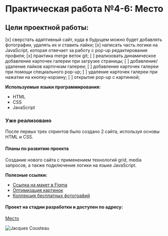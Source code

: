 # Практическая работа №4-6: Место
## Цели проектной работы:
[x] сверстать адаптивный сайт, куда в будущем можно будет добавлять фотографии, удалять их и ставить лайки;
[x] написать часть логики на JavaScript, которая отвечает за работу с pop-up редактирования профиля;
[x] практика merge веток git;
[ ] реализовать динамическое добавление карточек галереи при загрузке страницы;
[ ] добавление/удаление лайков карточкам галереи;
[ ] добавление карточек галереи при помощи специального pop-up;
[ ] удаление карточек галереи при нажатии на кнопку-корзину;
[ ] открытие pop-up с картинкой;

**Используемые языки программирования:**
* HTML
* CSS
* JavaScript

### Уже реализовано
После первых трех спринтов было создано 2 сайта, используя основы HTML и CSS.

#### Планы по развитию проекта
Создание нового сайта с применением технологий grid, media запросов, а также подключение логики на языке JavaScript.

**Полезные ссылки:**
* [Ссылка на макет в Figma](https://www.figma.com/file/2cn9N9jSkmxD84oJik7xL7/JavaScript.-Sprint-4?node-id=0%3A1)
* [Оптимизация картинок](https://tinypng.com/)
* [Коллекция бесплатных фотографий](https://unsplash.com/)

#### Проект на стадии разработки и доступен по адресу:
[Место](https://gitkosarev.github.io/mesto/index.html)

![Jacques Cousteau](https://esquire.kz/wp-content/uploads/2019/06/e5d59868-71df-4389-bb85-9ba52baa934a.jpeg)